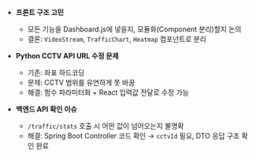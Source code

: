 - **프론트 구조 고민**  
  - 모든 기능을 Dashboard.js에 넣을지, 모듈화(Component 분리)할지 논의  
  - 결론: `VideoStream`, `TrafficChart`, `Heatmap` 컴포넌트로 분리  

- **Python CCTV API URL 수정 문제**  
  - 기존: 좌표 하드코딩  
  - 문제: CCTV 범위를 유연하게 못 바꿈  
  - 해결: 함수 파라미터화 + React 입력값 전달로 수정 가능  

- **백엔드 API 확인 이슈**  
  - `/traffic/stats` 호출 시 어떤 값이 넘어오는지 불명확  
  - 해결: Spring Boot Controller 코드 확인 → `cctvId` 필요, DTO 응답 구조 확인 완료  